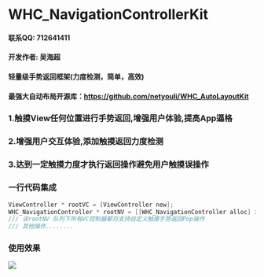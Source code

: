 # WHC_NavigationControllerKit

#### 联系QQ: 712641411
#### 开发作者: 吴海超
#### 轻量级手势返回框架(力度检测，简单，高效)

#### 最强大自动布局开源库：https://github.com/netyouli/WHC_AutoLayoutKit

### 1.触摸View任何位置进行手势返回,增强用户体验,提高App逼格
### 2.增强用户交互体验,添加触摸返回力度检测
### 3.达到一定触摸力度才执行返回操作避免用户触摸误操作

### 一行代码集成
```objective-c
ViewController * rootVC = [ViewController new];
WHC_NavigationController * rootNV = [[WHC_NavigationController alloc] initWithRootViewController:rootVC];
/// 该rootNV 队列下所有VC控制器都将支持自定义触摸手势返回Pop操作
/// 其他操作........
```
### 使用效果
![](https://github.com/netyouli/WHC_NavigationControllerKit/blob/master/show.gif)



